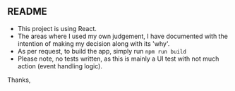 ## README

- This project is using React.
- The areas where I used my own judgement, I have documented with the intention of making my decision along with its 'why'.
- As per request, to build the app, simply run `npm run build` 
- Please note, no tests written, as this is mainly a UI test with not much action (event handling logic).

Thanks,
